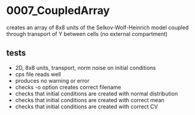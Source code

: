 # 0007_CoupledArray

creates an array of 8x8 units of the Selkov-Wolf-Heinrich model coupled through transport of Y between cells (no external compartment)

## tests

- 2D, 8x8 units, transport, norm noise on initial conditions
- cps file reads well
- produces no warning or error
- checks -o option creates correct filename
- checks that initial conditions are created with normal distribution
- checks that initial conditions are created with correct mean
- checks that initial conditions are created with correct CV
